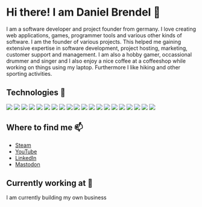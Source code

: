# Hi there! I am Daniel Brendel 👋

I am a software developer and project founder from germany. I love creating web applications, games, programmer tools and various other kinds of software. I am the founder of various projects. This helped me gaining extensive expertise in software development, project hosting, marketing, customer support and management. I am also a hobby gamer, occassional drummer and singer and I also enjoy a nice coffee at a coffeeshop while working on things using my laptop. Furthermore I like hiking and other sporting activities.

## Technologies 🔧

![](https://img.shields.io/badge/language-c%2B%2B-blue)
![](https://img.shields.io/badge/language-php-blue)
![](https://img.shields.io/badge/language-javascript-blue)
![](https://img.shields.io/badge/language-angelscript-blue)
![](https://img.shields.io/badge/language-java-blue)
![](https://img.shields.io/badge/language-css-blue)
![](https://img.shields.io/badge/language-html-blue)
![](https://img.shields.io/badge/lib/framework-laravel-yellow)
![](https://img.shields.io/badge/lib/framework-asatruphp-yellow)
![](https://img.shields.io/badge/lib/framework-winapi-yellow)
![](https://img.shields.io/badge/lib/framework-directx-yellow)
![](https://img.shields.io/badge/lib/framework-steamworks-yellow)
![](https://img.shields.io/badge/lib/framework-dnyscript-yellow)
![](https://img.shields.io/badge/lib/framework-vuejs-yellow)
![](https://img.shields.io/badge/lib/framework-bulma-yellow)
![](https://img.shields.io/badge/lib/framework-metroui-yellow)
![](https://img.shields.io/badge/ide-visual_studio_code-orange)
![](https://img.shields.io/badge/ide-visual_studio_community-orange)
![](https://img.shields.io/badge/ide-phpstorm-orange)
![](https://img.shields.io/badge/ide-android_studio-orange)

## Where to find me 📫
- [Steam](https://store.steampowered.com/developer/danielbrendel)
- [YouTube](https://www.youtube.com/channel/UCPETT7XPpvLHeUTZ-4l-K5w)
- [LinkedIn](https://www.linkedin.com/in/daniel-brendel-88375a248)
- [Mastodon](https://mastodon.social/@dbdev)

## Currently working at 💼

I am currently building my own business

<!--
**danielbrendel/danielbrendel** is a ✨ _special_ ✨ repository because its `README.md` (this file) appears on your GitHub profile.

Here are some ideas to get you started:

- 🔭 I’m currently working on ...
- 🌱 I’m currently learning ...
- 👯 I’m looking to collaborate on ...
- 🤔 I’m looking for help with ...
- 💬 Ask me about ...
- 📫 How to reach me: ...
- 😄 Pronouns: ...
- ⚡ Fun fact: ...
-->
